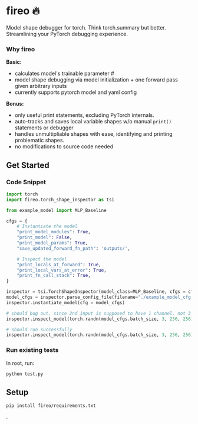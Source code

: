 # fireo 🔥
Model shape debugger for torch. Think torch.summary but better. Streamlining your PyTorch debugging experience.

### Why fireo

**Basic:**
- calculates model's trainable parameter #
- model shape debugging via model initialization + one forward pass given arbitrary inputs
- currently supports pytorch model and yaml config
  
**Bonus:**
- only useful print statements, excluding PyTorch internals.
- auto-tracks and saves local variable shapes w/o manual `print()` statements or debugger
- handles unmultipliable shapes with ease, identifying and printing problematic shapes.
- no modifications to source code needed

## Get Started
### Code Snippet
```python
import torch
import fireo.torch_shape_inspector as tsi

from example_model import MLP_Baseline

cfgs = {
    # Instantiate the model
    "print_model_modules": True,
    "print_model": False, 
    "print_model_params": True,
    "save_updated_forward_fn_path": 'outputs/',

    # Inspect the model
    "print_locals_at_forward": True,
    "print_local_vars_at_error": True,
    "print_fn_call_stack": True,
}

inspector = tsi.TorchShapeInspector(model_class=MLP_Baseline, cfgs = cfgs)
model_cfgs = inspector.parse_config_file(filename="./example_model_cfg.yaml")
inspector.instantiate_model(cfg = model_cfgs)

# should bug out, since 2nd input is supposed to have 1 channel, not 3
inspector.inspect_model(torch.randn(model_cfgs.batch_size, 3, 256, 256), torch.randn(model_cfgs.batch_size, 1, 256, 256)) 

# should run successfully
inspector.inspect_model(torch.randn(model_cfgs.batch_size, 3, 256, 256), torch.randn(model_cfgs.batch_size, 3, 256, 256))
```

### Run existing tests
In root, run:
```python
python test.py
```

## Setup
```
pip install fireo/requirements.txt

```
.
